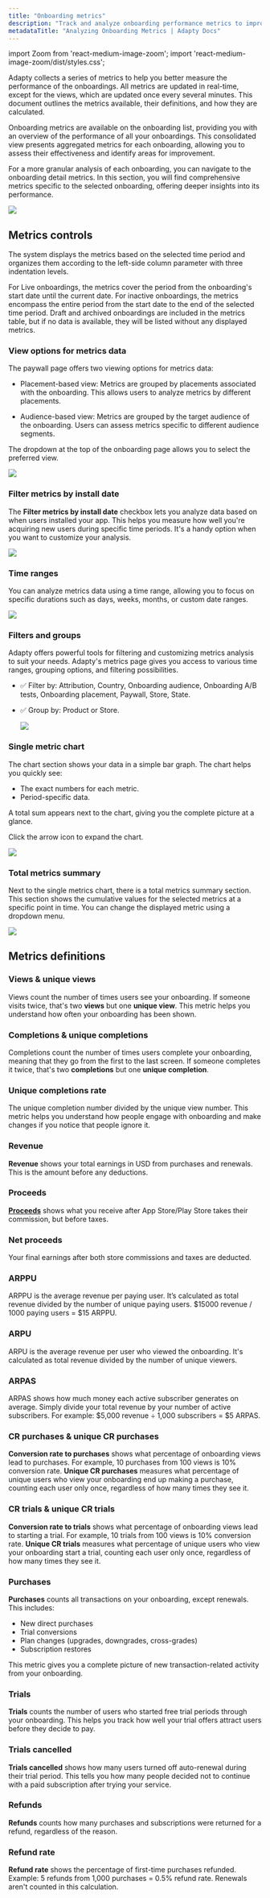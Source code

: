 ```yaml
---
title: "Onboarding metrics"
description: "Track and analyze onboarding performance metrics to improve subscription revenue."
metadataTitle: "Analyzing Onboarding Metrics | Adapty Docs"
---
```

import Zoom from 'react-medium-image-zoom';
import 'react-medium-image-zoom/dist/styles.css';

Adapty collects a series of metrics to help you better measure the performance of the onboardings. All metrics are updated in real-time, except for the views, which are updated once every several minutes. This document outlines the metrics available, their definitions, and how they are calculated.

Onboarding metrics are available on the onboarding list, providing you with an overview of the performance of all your onboardings. This consolidated view presents aggregated metrics for each onboarding, allowing you to assess their effectiveness and identify areas for improvement.

For a more granular analysis of each onboarding, you can navigate to the onboarding detail metrics. In this section, you will find comprehensive metrics specific to the selected onboarding, offering deeper insights into its performance.

  <Zoom>
  <img src={require('./img/onboarding-metrics1.png').default}
  style={{
  border: '1px solid #727272', /* border width and color */
  width: '700px', /* image width */
  display: 'block', /* for alignment */
  margin: '0 auto' /* center alignment */
  }}
  />
  </Zoom>

## Metrics controls

The system displays the metrics based on the selected time period and organizes them according to the left-side column parameter with three indentation levels.

For Live onboardings, the metrics cover the period from the onboarding's start date until the current date. For inactive onboardings, the metrics encompass the entire period from the start date to the end of the selected time period. Draft and archived onboardings are included in the metrics table, but if no data is available, they will be listed without any displayed metrics.

### View options for metrics data

The paywall page offers two viewing options for metrics data: 

- Placement-based view: Metrics are grouped by placements associated with the onboarding. This allows users to analyze metrics by different placements.

- Audience-based view: Metrics are grouped by the target audience of the onboarding. Users can assess metrics specific to different audience segments. 

The dropdown at the top of the onboarding page allows you to select the preferred view.

  <Zoom>
  <img src={require('./img/onboarding-metrics2.png').default}
  style={{
  border: '1px solid #727272', /* border width and color */
  width: '700px', /* image width */
  display: 'block', /* for alignment */
  margin: '0 auto' /* center alignment */
  }}
  />
  </Zoom>

### Filter metrics by install date

The **Filter metrics by install date** checkbox lets you analyze data based on when users installed your app. This helps you measure how well you're acquiring new users during specific time periods. It's a handy option when you want to customize your analysis.

  <Zoom>
  <img src={require('./img/onboarding-metrics3.png').default}
  style={{
  border: '1px solid #727272', /* border width and color */
  width: '700px', /* image width */
  display: 'block', /* for alignment */
  margin: '0 auto' /* center alignment */
  }}
  />
  </Zoom>

### Time ranges

You can analyze metrics data using a time range, allowing you to focus on specific durations such as days, weeks, months, or custom date ranges.

  <Zoom>
  <img src={require('./img/onboarding-metrics4.png').default}
  style={{
  border: '1px solid #727272', /* border width and color */
  width: '700px', /* image width */
  display: 'block', /* for alignment */
  margin: '0 auto' /* center alignment */
  }}
  />
  </Zoom>

### Filters and groups

Adapty offers powerful tools for filtering and customizing metrics analysis to suit your needs. Adapty's metrics page gives you access to various time ranges, grouping options, and filtering possibilities.

- ✅ Filter by: Attribution, Country, Onboarding audience, Onboarding A/B tests, Onboarding placement, Paywall, Store, State.
- ✅ Group by: Product or Store.

  <Zoom>
  <img src={require('./img/onboarding-metrics5.png').default}
  style={{
  border: '1px solid #727272', /* border width and color */
  width: '700px', /* image width */
  display: 'block', /* for alignment */
  margin: '0 auto' /* center alignment */
  }}
  />
  </Zoom>

### Single metric chart

The chart section shows your data in a simple bar graph. 
The chart helps you quickly see:

- The exact numbers for each metric.
- Period-specific data.

A total sum appears next to the chart, giving you the complete picture at a glance.

Click the arrow icon to expand the chart.

  <Zoom>
  <img src={require('./img/onboarding-metrics6.png').default}
  style={{
  border: '1px solid #727272', /* border width and color */
  width: '700px', /* image width */
  display: 'block', /* for alignment */
  margin: '0 auto' /* center alignment */
  }}
  />
  </Zoom>

### Total metrics summary

Next to the single metrics chart, there is a total metrics summary section. This section shows the cumulative values for the selected metrics at a specific point in time. You can change the displayed metric using a dropdown menu.

  <Zoom>
  <img src={require('./img/onboarding-metrics7.png').default}
  style={{
  border: '1px solid #727272', /* border width and color */
  width: '700px', /* image width */
  display: 'block', /* for alignment */
  margin: '0 auto' /* center alignment */
  }}
  />
  </Zoom>

## Metrics definitions

### Views & unique views

Views count the number of times users see your onboarding. If someone visits twice, that's two **views** but one **unique view**. This metric helps you understand how often your onboarding has been shown. 

### Completions & unique completions

Completions count the number of times users complete your onboarding, meaning that they go from the first to the last screen. If someone completes it twice, that's two **completions** but one **unique completion**. 

### Unique completions rate

The unique completion number divided by the unique view number. This metric helps you understand how people engage with onboarding and make changes if you notice that people ignore it.

### Revenue

**Revenue** shows your total earnings in USD from purchases and renewals. This is the amount before any deductions.

### Proceeds

[**Proceeds**](analytics-cohorts#revenue-vs-proceeds) shows what you receive after App Store/Play Store takes their commission, but before taxes.

### Net proceeds

Your final earnings after both store commissions and taxes are deducted.

### ARPPU

ARPPU is the average revenue per paying user. It’s calculated as total revenue divided by the number of unique paying users. $15000 revenue / 1000 paying users = $15 ARPPU.

### ARPU

ARPU is the average revenue per user who viewed the onboarding. It's calculated as total revenue divided by the number of unique viewers.

### ARPAS

ARPAS shows how much money each active subscriber generates on average. Simply divide your total revenue by your number of active subscribers. For example: $5,000 revenue ÷ 1,000 subscribers = $5 ARPAS.

### CR purchases & unique CR purchases

**Conversion rate to purchases** shows what percentage of onboarding views lead to purchases. For example, 10 purchases from 100 views is 10% conversion rate.
**Unique CR purchases** measures what percentage of unique users who view your onboarding end up making a purchase, counting each user only once, regardless of how many times they see it.

### CR trials & unique CR trials

**Conversion rate to trials** shows what percentage of onboarding views lead to starting a trial. For example, 10 trials from 100 views is 10% conversion rate.
**Unique CR trials** measures what percentage of unique users who view your onboarding start a trial, counting each user only once, regardless of how many times they see it.

### Purchases

**Purchases** counts all transactions on your onboarding, except renewals. This includes:

- New direct purchases
- Trial conversions
- Plan changes (upgrades, downgrades, cross-grades)
- Subscription restores

This metric gives you a complete picture of new transaction-related activity from your onboarding.

### Trials

**Trials** counts the number of users who started free trial periods through your onboarding. This helps you track how well your trial offers attract users before they decide to pay.

### Trials cancelled

**Trials cancelled** shows how many users turned off auto-renewal during their trial period. This tells you how many people decided not to continue with a paid subscription after trying your service.

### Refunds

**Refunds** counts how many purchases and subscriptions were returned for a refund, regardless of the reason.

### Refund rate

**Refund rate** shows the percentage of first-time purchases refunded. Example: 5 refunds from 1,000 purchases = 0.5% refund rate. Renewals aren't counted in this calculation.
